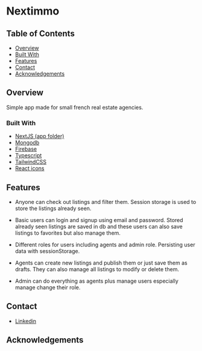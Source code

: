 # Nextimmo

## Table of Contents

- [Overview](#overview)
- [Built With](#built-with)
- [Features](#features)
- [Contact](#contact)
- [Acknowledgements](#acknowledgements)

## Overview

Simple app made for small french real estate agencies.

<!-- TODO: Add a screenshot of the live project.
    1. Link to a 'live demo.'
    2. Describe your overall experience in a couple of sentences.
    3. List a few specific technical things that you learned or improved on.
    4. Share any other tips or guidance for others attempting this or something similar.
 -->

### Built With

- <a href="https://nextjs.org/">NextJS (app folder)</a>
- <a href="https://www.mongodb.com">Mongodb</a>
- <a href="https://firebase.google.com">Firebase</a>
- <a href="https://www.typescriptlang.org">Typescript</a>
- <a href="https://tailwindcss.com">TailwindCSS</a>
- <a href="https://react-icons.github.io/react-icons/">React icons</a>

## Features

- Anyone can check out listings and filter them. Session storage is used to
  store the listings already seen.

- Basic users can login and signup using email and password. Stored already seen
  listings are saved in db and these users can also save listings to favorites
  but also manage them.

- Different roles for users including agents and admin role. Persisting user
  data with sessionStorage.

- Agents can create new listings and publish them or just save them as drafts.
  They can also manage all listings to modify or delete them.

- Admin can do everything as agents plus manage users especially manage change
  their role.

## Contact

- <a href='https://www.linkedin.com/in/aymeric-pilaert-a53b6498/'>Linkedin</a>

<!-- TODO: Include icons and links to your RELEVANT, PROFESSIONAL 'DEV-ORIENTED' social media. LinkedIn and dev.to are minimum. -->

## Acknowledgements

<!-- TODO: List any blog posts, tutorials or plugins that you may have used to complete the project. Only list those that had a significant impact. Obviously, we all 'Google' stuff while working on our things, but maybe something in particular stood out as a 'major contributor' to your skill set for this project. -->
